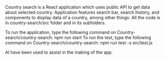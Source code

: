 Country search is a React application which uses public API to get data about selected country. Application features search bar, search history, and components to display data of a country, among other things.
All the code is in country-search/src folder and in its subfolders. 

To run the application, type the following command on Country-search/country-search: npm run start
To run the test, type the following command on Country-search/country-search: npm run test -s src/test.js

AI have been used to assist in the making of the app.
